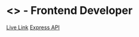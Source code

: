 # <> - Frontend Developer

[Live Link](https://spacex-capsule-test.netlify.app/)
[Express API](https://spacex-test.onrender.com/)
